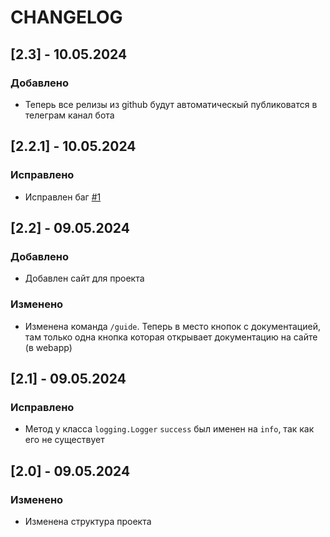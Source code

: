 # CHANGELOG

## [2.3] - 10.05.2024

### Добавлено
- Теперь все релизы из github будут автоматическый публиковатся в телеграм канал бота


## [2.2.1] - 10.05.2024

### Исправлено
- Исправлен баг [#1](https://github.com/HamletSargsyan/livebot/issues/1)

## [2.2] - 09.05.2024

### Добавлено
- Добавлен сайт для проекта

### Изменено
- Изменена команда `/guide`. Теперь в место кнопок с документацией, там только одна кнопка которая открывает документацию на сайте (в webapp)



## [2.1] - 09.05.2024

### Исправлено
- Метод у класса `logging.Logger` `success` был именен на `info`, так как его не существует

## [2.0] - 09.05.2024

### Изменено
- Изменена структура проекта
